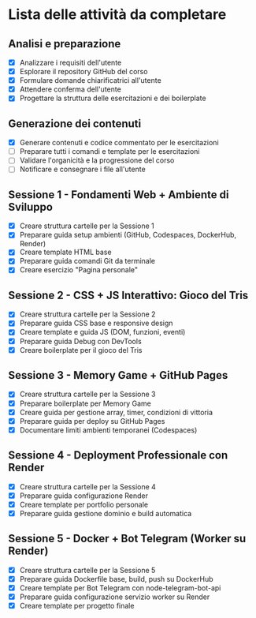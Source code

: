 # Lista delle attività da completare

## Analisi e preparazione
- [x] Analizzare i requisiti dell'utente
- [x] Esplorare il repository GitHub del corso
- [x] Formulare domande chiarificatrici all'utente
- [x] Attendere conferma dell'utente
- [x] Progettare la struttura delle esercitazioni e dei boilerplate

## Generazione dei contenuti
- [x] Generare contenuti e codice commentato per le esercitazioni
- [ ] Preparare tutti i comandi e template per le esercitazioni
- [ ] Validare l'organicità e la progressione del corso
- [ ] Notificare e consegnare i file all'utente

## Sessione 1 - Fondamenti Web + Ambiente di Sviluppo
- [x] Creare struttura cartelle per la Sessione 1
- [x] Preparare guida setup ambienti (GitHub, Codespaces, DockerHub, Render)
- [x] Creare template HTML base
- [x] Preparare guida comandi Git da terminale
- [x] Creare esercizio "Pagina personale"

## Sessione 2 - CSS + JS Interattivo: Gioco del Tris
- [x] Creare struttura cartelle per la Sessione 2
- [x] Preparare guida CSS base e responsive design
- [x] Creare template e guida JS (DOM, funzioni, eventi)
- [x] Preparare guida Debug con DevTools
- [x] Creare boilerplate per il gioco del Tris

## Sessione 3 - Memory Game + GitHub Pages
- [x] Creare struttura cartelle per la Sessione 3
- [x] Preparare boilerplate per Memory Game
- [x] Creare guida per gestione array, timer, condizioni di vittoria
- [x] Preparare guida per deploy su GitHub Pages
- [x] Documentare limiti ambienti temporanei (Codespaces)

## Sessione 4 - Deployment Professionale con Render
- [x] Creare struttura cartelle per la Sessione 4
- [x] Preparare guida configurazione Render
- [x] Creare template per portfolio personale
- [x] Preparare guida gestione dominio e build automatica

## Sessione 5 - Docker + Bot Telegram (Worker su Render)
- [x] Creare struttura cartelle per la Sessione 5
- [x] Preparare guida Dockerfile base, build, push su DockerHub
- [x] Creare template per Bot Telegram con node-telegram-bot-api
- [x] Preparare guida configurazione servizio worker su Render
- [x] Creare template per progetto finale
